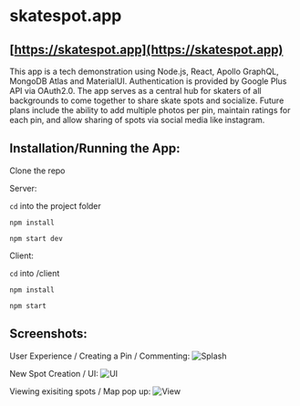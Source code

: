 # skatespot.app
## [https://skatespot.app](https://skatespot.app)

This app is a tech demonstration using Node.js, React, Apollo GraphQL, MongoDB Atlas and MaterialUI. Authentication is provided by Google Plus API via OAuth2.0. The app serves as a central hub for skaters of all backgrounds to come together to share skate spots and socialize. Future plans include the ability to add multiple photos per pin, maintain ratings for each pin, and allow sharing of spots via social media like instagram.

## Installation/Running the App:

Clone the repo

Server:

```cd``` into the project folder

```npm install```

```npm start dev```

Client: 

```cd``` into /client

```npm install```

```npm start```

## Screenshots:

User Experience / Creating a Pin / Commenting:
![Splash](https://i.imgur.com/6nZLWJ6.gif)

New Spot Creation / UI:
![UI](https://i.imgur.com/8vezS8M.png)

Viewing exisiting spots / Map pop up:
![View](https://i.imgur.com/C6n21LX.png)

